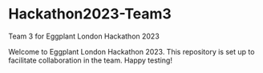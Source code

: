 # Hackathon2023-Team3
Team 3 for Eggplant London Hackathon 2023

Welcome to Eggplant London Hackathon 2023. 
This repository is set up to facilitate collaboration in the team. 
Happy testing!
